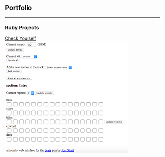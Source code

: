 ## Portfolio

---

### Ruby Projects 

[Check Yourself](https://ben-harvey.github.io/check-yourself/)
<img src="images/check-yourself.png" width="400">


